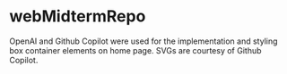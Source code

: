 # webMidtermRepo

OpenAI and Github Copilot were used for the implementation and styling box container elements on home page.
SVGs are courtesy of Github Copilot.


